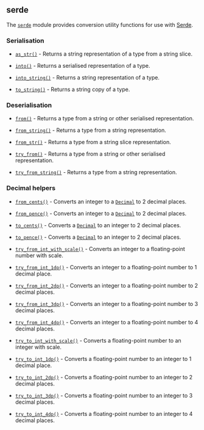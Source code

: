 ## serde

[`Decimal`]: https://crates.io/crates/rust_decimal

The [`serde`](https://docs.rs/rubedo/latest/rubedo/serde/index.html) module
provides conversion utility functions for use with [Serde](https://crates.io/crates/serde).

### Serialisation

  - [`as_str()`](https://docs.rs/rubedo/latest/rubedo/serde/fn.as_str.html) -
    Returns a string representation of a type from a string slice.

  - [`into()`](https://docs.rs/rubedo/latest/rubedo/serde/fn.into.html) -
    Returns a serialised representation of a type.

  - [`into_string()`](https://docs.rs/rubedo/latest/rubedo/serde/fn.into_string.html) -
    Returns a string representation of a type.

  - [`to_string()`](https://docs.rs/rubedo/latest/rubedo/serde/fn.to_string.html) -
    Returns a string copy of a type.

### Deserialisation

  - [`from()`](https://docs.rs/rubedo/latest/rubedo/serde/fn.from.html) -
    Returns a type from a string or other serialised representation.
    
  - [`from_string()`](https://docs.rs/rubedo/latest/rubedo/serde/fn.from_string.html) -
    Returns a type from a string representation.

  - [`from_str()`](https://docs.rs/rubedo/latest/rubedo/serde/fn.from_str.html) -
    Returns a type from a string slice representation.
    
  - [`try_from()`](https://docs.rs/rubedo/latest/rubedo/serde/fn.try_from.html) -
    Returns a type from a string or other serialised representation.

  - [`try_from_string()`](https://docs.rs/rubedo/latest/rubedo/serde/fn.try_from_string.html) -
    Returns a type from a string representation.

### Decimal helpers

  - [`from_cents()`](https://docs.rs/rubedo/latest/rubedo/serde/fn.from_cents.html) -
    Converts an integer to a [`Decimal`][] to 2 decimal places.

  - [`from_pence()`](https://docs.rs/rubedo/latest/rubedo/serde/fn.from_pence.html) -
    Converts an integer to a [`Decimal`][] to 2 decimal places.

  - [`to_cents()`](https://docs.rs/rubedo/latest/rubedo/serde/fn.to_cents.html) -
    Converts a [`Decimal`][] to an integer to 2 decimal places.

  - [`to_pence()`](https://docs.rs/rubedo/latest/rubedo/serde/fn.to_pence.html) -
    Converts a [`Decimal`][] to an integer to 2 decimal places.

  - [`try_from_int_with_scale()`](https://docs.rs/rubedo/latest/rubedo/serde/fn.try_from_int_with_scale.html) -
    Converts an integer to a floating-point number with scale.

  - [`try_from_int_1dp()`](https://docs.rs/rubedo/latest/rubedo/serde/fn.try_from_int_1dp.html) -
    Converts an integer to a floating-point number to 1 decimal place.

  - [`try_from_int_2dp()`](https://docs.rs/rubedo/latest/rubedo/serde/fn.try_from_int_2dp.html) -
    Converts an integer to a floating-point number to 2 decimal places.

  - [`try_from_int_3dp()`](https://docs.rs/rubedo/latest/rubedo/serde/fn.try_from_int_3dp.html) -
    Converts an integer to a floating-point number to 3 decimal places.

  - [`try_from_int_4dp()`](https://docs.rs/rubedo/latest/rubedo/serde/fn.try_from_int_4dp.html) -
    Converts an integer to a floating-point number to 4 decimal places.

  - [`try_to_int_with_scale()`](https://docs.rs/rubedo/latest/rubedo/serde/fn.try_to_int_with_scale.html) -
    Converts a floating-point number to an integer with scale.

  - [`try_to_int_1dp()`](https://docs.rs/rubedo/latest/rubedo/serde/fn.try_to_int_1dp.html) -
    Converts a floating-point number to an integer to 1 decimal place.

  - [`try_to_int_2dp()`](https://docs.rs/rubedo/latest/rubedo/serde/fn.try_to_int_2dp.html) -
    Converts a floating-point number to an integer to 2 decimal places.

  - [`try_to_int_3dp()`](https://docs.rs/rubedo/latest/rubedo/serde/fn.try_to_int_3dp.html) -
    Converts a floating-point number to an integer to 3 decimal places.

  - [`try_to_int_4dp()`](https://docs.rs/rubedo/latest/rubedo/serde/fn.try_to_int_4dp.html) -
    Converts a floating-point number to an integer to 4 decimal places.


